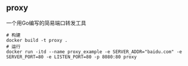 ## proxy
一个用Go编写的简易端口转发工具

```docker
# 构建
docker build -t proxy .
# 运行
docker run -itd --name proxy_example -e SERVER_ADDR="baidu.com" -e SERVER_PORT=80 -e LISTEN_PORT=80 -p 8080:80 proxy
```